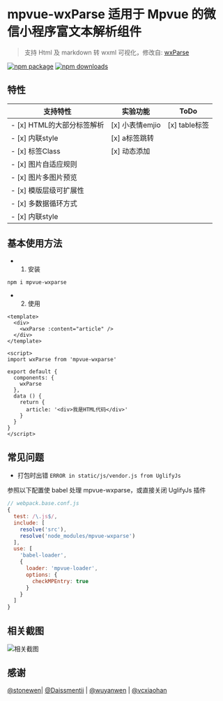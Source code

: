 # mpvue-wxParse 适用于 Mpvue 的微信小程序富文本解析组件</h1>

> 支持 Html 及 markdown 转 wxml 可视化，修改自: [wxParse](https://github.com/icindy/wxParse)

[![npm package](https://img.shields.io/npm/v/mpvue-wxparse.svg)](https://npmjs.org/package/mpvue-wxparse)
[![npm downloads](http://img.shields.io/npm/dm/mpvue-wxparse.svg)](https://npmjs.org/package/mpvue-wxparse)


## 特性

| 支持特性                  | 实验功能        | ToDo          |
| ------------------------ |---------------- | ------------- |
| - [x] HTML的大部分标签解析 | [x] 小表情emjio | [x] table标签 |
| - [x] 内联style           | [x] a标签跳转   |               |
| - [x] 标签Class           | [x] 动态添加    |               |
| - [x] 图片自适应规则       |                |               |
| - [x] 图片多图片预览       |                |               |
| - [x] 模版层级可扩展性     |                |               |
| - [x] 多数据循环方式       |                |               |
| - [x] 内联style           |                |               |


## 基本使用方法

* 1. 安装
``` bash
npm i mpvue-wxparse
```

* 2. 使用

``` vue
<template>
  <div>
    <wxParse :content="article" />
  </div>
</template>

<script>
import wxParse from 'mpvue-wxparse'

export default {
  components: {
    wxParse
  },
  data () {
    return {
      article: '<div>我是HTML代码</div>'
    }
  }
}
</script>
```

## 常见问题

* 打包时出错 `ERROR in static/js/vendor.js from UglifyJs`

参照以下配置使 babel 处理 mpvue-wxparse，或直接关闭 UglifyJs 插件
``` js
// webpack.base.conf.js
{
  test: /\.js$/,
  include: [
    resolve('src'),
    resolve('node_modules/mpvue-wxparse')
  ],
  use: [
    'babel-loader',
    {
      loader: 'mpvue-loader',
      options: {
        checkMPEntry: true
      }
    }
  ]
}
```


## 相关截图

![相关截图](screenshoot/screen.jpg)


## 感谢

[@stonewen](https://github.com/stonewen)| [@Daissmentii](https://github.com/Daissmentii)        | [@wuyanwen](https://github.com/wuyanwen)           | [@vcxiaohan](https://github.com/vcxiaohan)
